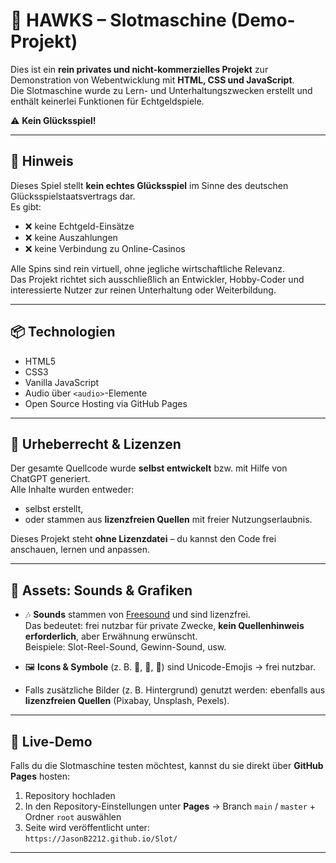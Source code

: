 # 🎰 HAWKS – Slotmaschine (Demo-Projekt)

Dies ist ein **rein privates und nicht-kommerzielles Projekt** zur Demonstration von Webentwicklung mit **HTML, CSS und JavaScript**.  
Die Slotmaschine wurde zu Lern- und Unterhaltungszwecken erstellt und enthält keinerlei Funktionen für Echtgeldspiele.

⚠️ **Kein Glücksspiel!**

---

## 📌 Hinweis
Dieses Spiel stellt **kein echtes Glücksspiel** im Sinne des deutschen Glücksspielstaatsvertrags dar.  
Es gibt:

- ❌ keine Echtgeld-Einsätze  
- ❌ keine Auszahlungen  
- ❌ keine Verbindung zu Online-Casinos  

Alle Spins sind rein virtuell, ohne jegliche wirtschaftliche Relevanz.  
Das Projekt richtet sich ausschließlich an Entwickler, Hobby-Coder und interessierte Nutzer zur reinen Unterhaltung oder Weiterbildung.

---

## 📦 Technologien
- HTML5  
- CSS3  
- Vanilla JavaScript  
- Audio über `<audio>`-Elemente  
- Open Source Hosting via GitHub Pages  

---

## 🧠 Urheberrecht & Lizenzen
Der gesamte Quellcode wurde **selbst entwickelt** bzw. mit Hilfe von ChatGPT generiert.  
Alle Inhalte wurden entweder:
- selbst erstellt,  
- oder stammen aus **lizenzfreien Quellen** mit freier Nutzungserlaubnis.  

Dieses Projekt steht **ohne Lizenzdatei** – du kannst den Code frei anschauen, lernen und anpassen.

---

## 🎵 Assets: Sounds & Grafiken
- 🎶 **Sounds** stammen von [Freesound](https://freesound.org) und sind lizenzfrei.  
  Das bedeutet: frei nutzbar für private Zwecke, **kein Quellenhinweis erforderlich**, aber Erwähnung erwünscht.  
  Beispiele: Slot-Reel-Sound, Gewinn-Sound, usw.

- 🖼️ **Icons & Symbole** (z. B. 🍒, 🍋, 🔔) sind Unicode-Emojis → frei nutzbar.  
- Falls zusätzliche Bilder (z. B. Hintergrund) genutzt werden: ebenfalls aus **lizenzfreien Quellen** (Pixabay, Unsplash, Pexels).  

---

## 🚀 Live-Demo
Falls du die Slotmaschine testen möchtest, kannst du sie direkt über **GitHub Pages** hosten:  

1. Repository hochladen  
2. In den Repository-Einstellungen unter **Pages** → Branch `main` / `master` + Ordner `root` auswählen  
3. Seite wird veröffentlicht unter:  
   `https://JasonB2212.github.io/Slot/`
   
---
